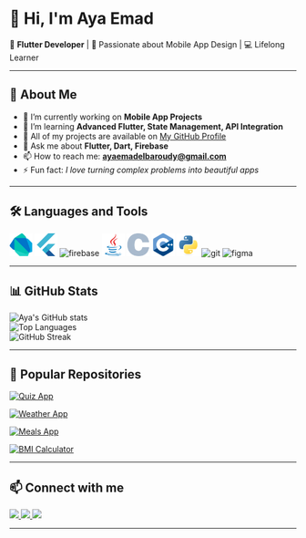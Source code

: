 # 👋 Hi, I'm Aya Emad  

🚀 **Flutter Developer** | 🎨 Passionate about Mobile App Design | 💻 Lifelong Learner  

---

## 🌟 About Me  
- 🔭 I’m currently working on **Mobile App Projects**  
- 🌱 I’m learning **Advanced Flutter, State Management, API Integration**  
- 📂 All of my projects are available on [My GitHub Profile](https://github.com/AYAEMAD0?tab=repositories)  
- 💬 Ask me about **Flutter, Dart, Firebase**  
- 📫 How to reach me: **ayaemadelbaroudy@gmail.com**  
- ⚡ Fun fact: *I love turning complex problems into beautiful apps*  

---

## 🛠 Languages and Tools  

<p align="left"> 
  <img src="https://raw.githubusercontent.com/devicons/devicon/master/icons/dart/dart-original.svg" alt="dart" width="40" height="40"/> 
  <img src="https://raw.githubusercontent.com/devicons/devicon/master/icons/flutter/flutter-original.svg" alt="flutter" width="40" height="40"/> 
  <img src="https://www.vectorlogo.zone/logos/firebase/firebase-icon.svg" alt="firebase" width="40" height="40"/> 
  <img src="https://raw.githubusercontent.com/devicons/devicon/master/icons/java/java-original.svg" alt="java" width="40" height="40"/> 
  <img src="https://raw.githubusercontent.com/devicons/devicon/master/icons/c/c-original.svg" alt="c" width="40" height="40"/> 
  <img src="https://raw.githubusercontent.com/devicons/devicon/master/icons/cplusplus/cplusplus-original.svg" alt="cplusplus" width="40" height="40"/> 
  <img src="https://raw.githubusercontent.com/devicons/devicon/master/icons/python/python-original.svg" alt="python" width="40" height="40"/> 
  <img src="https://www.vectorlogo.zone/logos/git-scm/git-scm-icon.svg" alt="git" width="40" height="40"/> 
  <img src="https://www.vectorlogo.zone/logos/figma/figma-icon.svg" alt="figma" width="40" height="40"/> 
</p>

---

## 📊 GitHub Stats  

![Aya's GitHub stats](https://github-readme-stats.vercel.app/api?username=AYAEMAD0&show_icons=true&theme=radical)  
![Top Languages](https://github-readme-stats.vercel.app/api/top-langs/?username=AYAEMAD0&layout=compact&theme=radical)  
![GitHub Streak](https://github-readme-streak-stats.herokuapp.com/?user=AYAEMAD0&theme=radical)  

---

## 📌 Popular Repositories  

[![Quiz App](https://img.shields.io/badge/Quiz%20App-Interactive%20Flutter%20quiz%20using%20API%20+%20Cubit-green?style=for-the-badge)](https://github.com/AYAEMAD0/QuizApp)  

[![Weather App](https://img.shields.io/badge/Weather%20App-Real%20time%20Flutter%20app%20with%20API%20+%20Location-blue?style=for-the-badge)](https://github.com/AYAEMAD0/Weather-App)  

[![Meals App](https://img.shields.io/badge/Meals%20App-Food%20recipes%20with%20local%20data-orange?style=for-the-badge)](https://github.com/AYAEMAD0/Meals)  

[![BMI Calculator](https://img.shields.io/badge/BMI%20Calculator-API%20based%20Flutter%20BMI%20app-purple?style=for-the-badge)](https://github.com/AYAEMAD0/BMICalculatorApp)  



---

## 📫 Connect with me  

<p align="left">
  <a href="https://www.linkedin.com/in/aya-emad1">
    <img src="https://img.shields.io/badge/LinkedIn-0077B5?style=for-the-badge&logo=linkedin&logoColor=white"/>
  </a>
  <a href="https://github.com/AYAEMAD0">
    <img src="https://img.shields.io/badge/GitHub-181717?style=for-the-badge&logo=github&logoColor=white"/>
  </a>
  <a href="mailto:ayaemadelbaroudy@gmail.com">
    <img src="https://img.shields.io/badge/Gmail-D14836?style=for-the-badge&logo=gmail&logoColor=white"/>
  </a>
</p>

---
